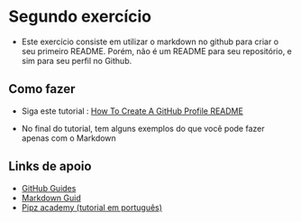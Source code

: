# Segundo exercício

- Este exercício consiste em utilizar o markdown no github para criar o seu primeiro README. Porém, não é um README para seu repositório, e sim para seu perfil no Github. 

## Como fazer

- Siga este tutorial : [How To Create A GitHub Profile README](https://www.aboutmonica.com/blog/how-to-create-a-github-profile-readme)

- No final do tutorial, tem alguns exemplos do que você pode fazer apenas com o Markdown

## Links de apoio

- [GitHub Guides](https://guides.github.com/features/mastering-markdown/)
- [Markdown Guid](https://www.markdownguide.org/basic-syntax/)
- [Pipz academy (tutorial em português)](https://docs.pipz.com/central-de-ajuda/learning-center/guia-basico-de-markdown#open)
